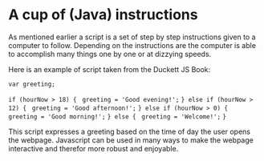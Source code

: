 # A cup of (Java) instructions

As mentioned earlier a script is a set of step by step instructions given to a computer to follow. Depending on the instructions are the computer is able to accomplish many things one by one or at dizzying speeds. 

Here is an example of script taken from the Duckett JS Book: 

```var greeting;```

```if (hourNow > 18) {```
   ``` greeting = 'Good evening!';```
```} else if (hourNow > 12) {```
   ``` greeting = 'Good afternoon!';```
```} else if (hourNow > 0) {```
   ``` greeting = 'Good morning!';```
```} else {```
   ``` greeting = 'Welcome!';```
```}```

This script expresses a greeting based on the time of day the user opens the webpage. Javascript can be used in many ways to make the webpage interactive and therefor more robust and enjoyable. 